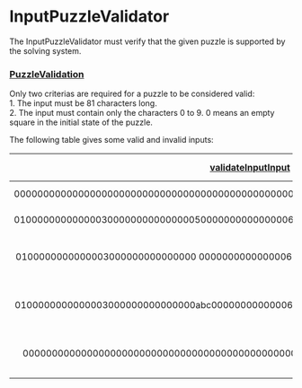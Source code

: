 # InputPuzzleValidator

The InputPuzzleValidator must verify that the given puzzle is supported by the solving system.

### [PuzzleValidation](- "PuzzleValidationSuite")
Only two criterias are required for a puzzle to be considered valid:  
    1. The input must be 81 characters long.  
    2. The input must contain only the characters 0 to 9. 0 means an empty square in the initial state of the puzzle.  

The following table gives some valid and invalid inputs:

| [validateInput][][Input][input]                                                   | Description                             | [Valid input][valid] | [Invalidity reason][message] |
| :-------------------------------------------------------------------------------: | :-------------------------------------: | :------------------: | :--------------------------: |
| 000000000000000000000000000000000000000000000000000000000000000000000000000000000 | Empty grid, no hints.                   | true                 | (null)                       |
| 010000000000000300000000000000050000000000000006000000000000090000000000080000000 | Some hints allowed.                     | true                 | (null)                       |
| 0100000000000003000000000000000 0000000000000006000000000000090000000000080000000 | Contains a space, an illagal character. | false                | Invalid input puzzle.        |
| 0100000000000003000000000000000abc00000000000006000000000000090000000000080000000 | Contains letters, illagal characters.   | false                | Invalid input puzzle.        |
| 000000000000000000000000000000000000000000000000000000000000000000000080000000    | 78 characters long. 81 required.        | false                | Invalid input puzzle.        |

[validateInput]: - "#result = validateInput(#input)"
[input]: - "#input"
[valid]: - "?=#result.validInput"
[message]: - "?=#result.message"
